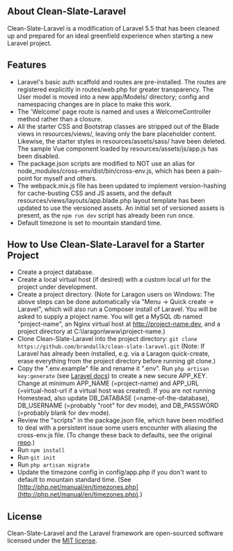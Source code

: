 
## About Clean-Slate-Laravel

Clean-Slate-Laravel is a modification of Laravel 5.5 that has been cleaned up and prepared for an ideal greenfield experience when starting a new Laravel project.

## Features

- Laravel's basic auth scaffold and routes are pre-installed. The routes are registered explicitly in routes/web.php for greater transparency. The User model is moved into a new app/Models/ directory; config and namespacing changes are in place to make this work.
- The 'Welcome' page route is named and uses a WelcomeController method rather than a closure.
- All the starter CSS and Bootstrap classes are stripped out of the Blade views in resources/views/, leaving only the bare placeholder content. Likewise, the starter styles in resources/assets/sass/ have been deleted. The sample Vue component loaded by resources/assets/js/app.js has been disabled.
- The package.json scripts are modified to NOT use an alias for node_modules/cross-env/dist/bin/cross-env.js, which has been a pain-point for myself and others.
- The webpack.mix.js file has been updated to implement version-hashing for cache-busting CSS and JS assets, and the default resources/views/layouts/app.blade.php layout template has been updated to use the versioned assets. An initial set of versioned assets is present, as the `npm run dev` script has already been run once.
- Default timezone is set to mountain standard time.

## How to Use Clean-Slate-Laravel for a Starter Project

- Create a project database.
- Create a local virtual host (if desired) with a custom local url for the project under development.
- Create a project directory.
(Note for Laragon users on Windows: The above steps can be done automatically via "Menu -> Quick create -> Laravel", which will also run a Composer install of Laravel. You will be asked to supply a project name. You will get a MySQL db named "project-name", an Nginx virtual host at http://project-name.dev, and a project directory at C:\laragon\www\project-name.)
- Clone Clean-Slate-Laravel into the project directory:
`git clone https://github.com/brandallk/clean-slate-laravel.git`
(Note: If Laravel has already been installed, e.g. via a Laragon quick-create, erase everything from the project directory before running git clone.)
- Copy the ".env.example" file and rename it ".env". Run `php artisan key:generate` (see [Laravel docs](https://laravel.com/docs/5.5/encryption#configuration)) to create a new secure APP_KEY. Change at minimum APP_NAME (=project-name) and APP_URL (=virtual-host-url if a virtual host was created). If you are not running Homestead, also update DB_DATABASE (=name-of-the-database), DB_USERNAME (=probably "root" for dev mode), and DB_PASSWORD (=probably blank for dev mode).
- Review the "scripts" in the package.json file, which have been modified to deal with a persistent issue some users encounter with aliasing the cross-env.js file. (To change these back to defaults, see the original [repo](https://github.com/laravel/laravel/blob/master/package.json.).)
- Run `npm install`
- Run `git init`
- Run `php artisan migrate`
- Update the timezone config in config/app.php if you don't want to default to mountain standard time. (See [http://php.net/manual/en/timezones.php](http://php.net/manual/en/timezones.php).)

## License
Clean-Slate-Laravel and the Laravel framework are open-sourced software licensed under the [MIT license](http://opensource.org/licenses/MIT).
